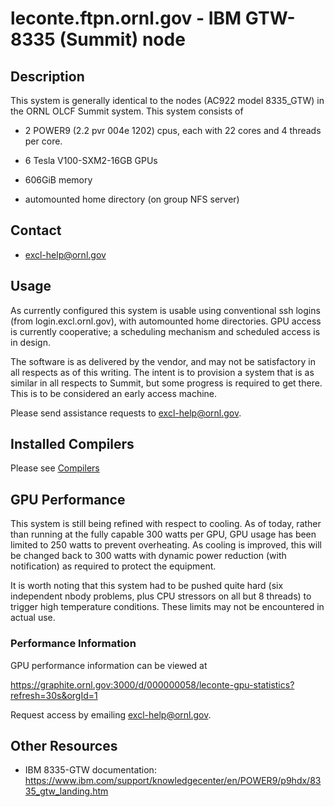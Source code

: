 # leconte.ftpn.ornl.gov - IBM GTW-8335 (Summit) node

## Description

This system is generally identical to the nodes (AC922 model 8335_GTW)
in the ORNL OLCF Summit system.  This system consists of

*  2 POWER9 (2.2 pvr 004e 1202) cpus, each with 22 cores and
   4 threads per core.

*  6 Tesla V100-SXM2-16GB GPUs

*  606GiB memory

*  automounted home directory (on group NFS server)


## Contact
* excl-help@ornl.gov

## Usage

As currently configured this system is usable using conventional
ssh logins (from login.excl.ornl.gov), with automounted home
directories.  GPU access is currently cooperative; a scheduling
mechanism and scheduled access is in design.

The software is as delivered by the vendor, and may not be
satisfactory in all respects as of this writing.   The intent
is to provision a system that is as similar in all respects to
Summit, but some progress is required to get there.  This is to
be considered an early access machine.

Please send assistance requests to excl-help@ornl.gov.

## Installed Compilers

Please see [Compilers](../software/compilers.md)

## GPU Performance

This system is still being refined with respect to cooling.
As of today, rather than running at the fully capable 300 watts
per GPU, GPU usage has been limited to 250 watts to prevent
overheating.   As cooling is improved, this will be changed back
to 300 watts with dynamic power reduction (with notification) as
required to protect the equipment.

It is worth noting that this system had to be pushed quite hard
(six independent nbody problems, plus CPU stressors on all but
8 threads) to trigger high temperature conditions.  These limits
may not be encountered in actual use.

### Performance Information

GPU performance information can be viewed at

https://graphite.ornl.gov:3000/d/000000058/leconte-gpu-statistics?refresh=30s&orgId=1

Request access by emailing excl-help@ornl.gov. 

## Other Resources

* IBM 8335-GTW documentation: https://www.ibm.com/support/knowledgecenter/en/POWER9/p9hdx/8335_gtw_landing.htm
